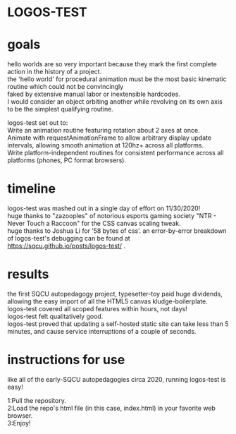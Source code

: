 # LOGOS-TEST  
# goals  
hello worlds are so very important because they mark the first complete action in the history of a project.    
the 'hello world' for procedural animation must be the most basic kinematic routine which could not be convincingly  
faked by extensive manual labor or inextensible hardcodes.  
I would consider an object orbiting another while revolving on its own axis to be the simplest qualifying routine.

logos-test set out to:  
Write an animation routine featuring rotation about 2 axes at once.  
Animate with requestAnimationFrame to allow arbitrary display update intervals, allowing smooth animation at 120hz+ across all platforms.  
Write platform-independent routines for consistent performance across all platforms (phones, PC format browsers).  
# timeline
logos-test was mashed out in a single day of effort on 11/30/2020!  
huge thanks to "zazooples" of notorious esports gaming society "NTR - Never Touch a Raccoon" for the CSS canvas scaling tweak.  
huge thanks to Joshua Li for ‘58 bytes of css’.
an error-by-error breakdown of logos-test's debugging can be found at https://sqcu.github.io/posts/logos-test/ .
# results
the first SQCU autopedagogy project, typesetter-toy paid huge dividends, allowing the easy import of all the HTML5 canvas kludge-boilerplate.  
logos-test covered all scoped features within hours, not days!  
logos-test felt qualitatively good.  
logos-test proved that updating a self-hosted static site can take less than 5 minutes, and cause service interruptions of a couple of seconds.  
# instructions for use
like all of the early-SQCU autopedagogies circa 2020, running logos-test is easy!  
  
1:Pull the repository.  
2:Load the repo's html file (in this case, index.html) in your favorite web browser.  
3:Enjoy!  